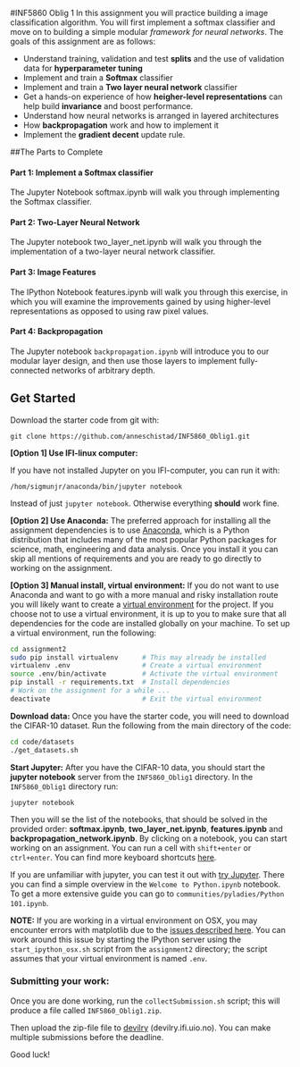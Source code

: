 
#INF5860 Oblig 1
In this assignment you will practice building a image classification algorithm. You will first implement a softmax classifier and move on to
building a simple modular *framework for neural networks*. The goals of this assignment are as follows:

- Understand training, validation and test **splits** and the use of validation data for **hyperparameter tuning**
- Implement and train a **Softmax** classifier
- Implement and train a **Two layer neural network** classifier
- Get a hands-on experience of how **heigher-level representations** can help build **invariance** and boost performance.
- Understand how neural networks is arranged in layered architectures
- How **backpropagation** work and how to implement it
- Implement the **gradient decent** update rule.


##The Parts to Complete
#### Part 1: Implement a Softmax classifier
The Jupyter Notebook softmax.ipynb will walk you through implementing the Softmax classifier.

#### Part 2: Two-Layer Neural Network 
The Jupyter notebook two_layer_net.ipynb will walk you through the implementation of a two-layer neural network classifier.

#### Part 3: Image Features
The IPython Notebook features.ipynb will walk you through this exercise, in which you will examine
the improvements gained by using higher-level representations as opposed to using raw pixel values.
 
#### Part 4: Backpropagation
The Jupyter notebook `backpropagation.ipynb` will introduce you to our
modular layer design, and then use those layers to implement fully-connected
networks of arbitrary depth.

## Get Started
Download the starter code from git with:

    git clone https://github.com/anneschistad/INF5860_Oblig1.git

**[Option 1] Use IFI-linux computer:**

If you have not installed Jupyter on you IFI-computer, you can run it with:

    /hom/sigmunjr/anaconda/bin/jupyter notebook

Instead of just `jupyter notebook`. Otherwise everything **should** work fine.

**[Option 2] Use Anaconda:**
The preferred approach for installing all the assignment dependencies is to use
[Anaconda](https://www.continuum.io/downloads), which is a Python distribution
that includes many of the most popular Python packages for science, math,
engineering and data analysis. Once you install it you can skip all mentions of
requirements and you are ready to go directly to working on the assignment.

**[Option 3] Manual install, virtual environment:**
If you do not want to use Anaconda and want to go with a more manual and risky
installation route you will likely want to create a
[virtual environment](http://docs.python-guide.org/en/latest/dev/virtualenvs/)
for the project. If you choose not to use a virtual environment, it is up to you
to make sure that all dependencies for the code are installed globally on your
machine. To set up a virtual environment, run the following:

```bash
cd assignment2
sudo pip install virtualenv      # This may already be installed
virtualenv .env                  # Create a virtual environment
source .env/bin/activate         # Activate the virtual environment
pip install -r requirements.txt  # Install dependencies
# Work on the assignment for a while ...
deactivate                       # Exit the virtual environment
```

**Download data:**
Once you have the starter code, you will need to download the CIFAR-10 dataset.
Run the following from the main directory of the code:

```bash
cd code/datasets
./get_datasets.sh
```


**Start Jupyter:**
After you have the CIFAR-10 data, you should start the **jupyter notebook** server
from the `INF5860_Oblig1` directory. In the `INF5860_Oblig1` directory run:

    jupyter notebook
    
Then you will se the list of the notebooks, that should be solved in the provided order: **softmax.ipynb**, **two_layer_net.ipynb**, **features.ipynb** and **backpropagation_network.ipynb**.
By clicking on a notebook, you can start working on an assignment. You can run a cell with `shift+enter` or `ctrl+enter`. You can find more
keyboard shortcuts [here](https://www.cheatography.com/weidadeyue/cheat-sheets/jupyter-notebook/).

If you are unfamiliar with jupyter, you can test it out with [try Jupyter](https://try.jupyter.org/). There you can find a simple overview
in the `Welcome to Python.ipynb` notebook. To get a more extensive guide you can go to `communities/pyladies/Python 101.ipynb`.

**NOTE:** If you are working in a virtual environment on OSX, you may encounter
errors with matplotlib due to the
[issues described here](http://matplotlib.org/faq/virtualenv_faq.html).
You can work around this issue by starting the IPython server using the
`start_ipython_osx.sh` script from the `assignment2` directory; the script
assumes that your virtual environment is named `.env`.


### Submitting your work:
Once you are done working, run the `collectSubmission.sh` script; this will produce a file called
`INF5860_Oblig1.zip`. 

Then upload the zip-file file to [devilry](devilry.ifi.uio.no) (devilry.ifi.uio.no). You can make multiple submissions before the deadline.

Good luck!
